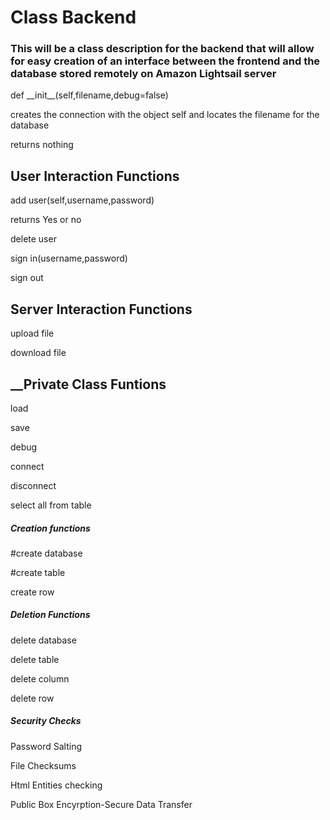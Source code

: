 <h1> Class Backend</h1>
<h3>This will be a class description for the backend that will allow for easy creation
of an interface between the frontend and the database stored remotely on Amazon Lightsail
server</h3>

<p>def __init__(self,filename,debug=false)</p>
<p>creates the connection with the object self and locates the filename for the
database</p>
<p>returns nothing</p>


<h2>User Interaction Functions</h2>
<p>add user(self,username,password)</p>
<p>returns Yes or no</p>
<p>delete user</p>
<p>sign in(username,password)</p> 
<p>sign out</p>


<h2>Server Interaction Functions</h2>
<p>upload file</p>
<p>download file</p>


<h2>__Private Class Funtions</h2>

<p>load</p>
<p>save</p>
<p>debug</p>
<p>connect</p>
<p>disconnect</p>
<p>select all from table</p>


<h5>Creation functions</h5>
<p>#create database</p>
<p>#create table</p>
<p>create row</p>


<h5>Deletion Functions</h5>
<p>delete database</p>
<p>delete table</p>
<p>delete column</p>
<p>delete row</p>

<h5>Security Checks</h5>
<p>Password Salting</p>
<p>File Checksums</p>
<p>Html Entities checking</p>
<p>Public Box Encyrption-Secure Data Transfer</p>
